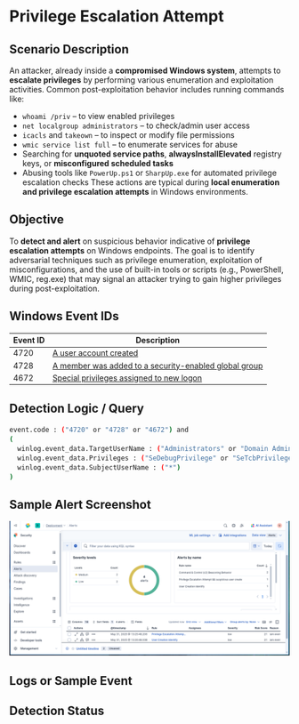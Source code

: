 # Privilege Escalation Attempt

##  Scenario Description

  An attacker, already inside a **compromised Windows system**, attempts to **escalate privileges** by performing various enumeration and exploitation activities. Common post-exploitation behavior includes running commands like:
  
-  `whoami /priv` – to view enabled privileges
- `net localgroup administrators` – to check/admin user access
- `icacls` and `takeown` – to inspect or modify file permissions
- `wmic service list full` – to enumerate services for abuse
- Searching for **unquoted service paths**, **alwaysInstallElevated** registry keys, or **misconfigured scheduled tasks**
- Abusing tools like `PowerUp.ps1` or `SharpUp.exe` for automated privilege escalation checks
These actions are typical during **local enumeration and privilege escalation attempts** in Windows environments.

## Objective
  To **detect and alert** on suspicious behavior indicative of **privilege escalation attempts** on Windows endpoints. The goal is to identify adversarial techniques such as privilege enumeration, exploitation of misconfigurations, and the use of built-in tools or scripts (e.g., PowerShell, WMIC, reg.exe) that may signal an attacker trying to gain higher privileges during post-exploitation.

## Windows Event IDs

| Event ID | Description                                                                                                                                       |
| -------- | ------------------------------------------------------------------------------------------------------------------------------------------------- |
| 4720     | [A user account  created](https://www.ultimatewindowssecurity.com/securitylog/encyclopedia/event.aspx?eventid=4720)                               |
| 4728     | [A member was added to a security-enabled global group](https://www.ultimatewindowssecurity.com/securitylog/encyclopedia/event.aspx?eventid=4728) |
| 4672     | [Special privileges assigned to new logon](https://www.ultimatewindowssecurity.com/securitylog/encyclopedia/event.aspx?eventid=4672)              |

## Detection Logic / Query

```sh
event.code : ("4720" or "4728" or "4672") and
(
  winlog.event_data.TargetUserName : ("Administrators" or "Domain Admins") or
  winlog.event_data.Privileges : ("SeDebugPrivilege" or "SeTcbPrivilege" or "SeBackupPrivilege") or
  winlog.event_data.SubjectUserName : ("*")
)
```

## Sample Alert Screenshot

![prive](../../screenshots/prive.png)

## Logs or Sample Event

## Detection Status

